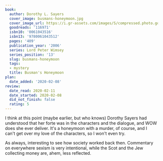 ```yaml
---
book:
  author: Dorothy L. Sayers
  cover_image: busmans-honeymoon.jpg
  cover_image_url: https://i.gr-assets.com/images/S/compressed.photo.goodreads.com/books/1431714605l/116971._SY475_.jpg
  goodreads: '116971'
  isbn10: '0061043516'
  isbn13: '9780061043512'
  pages: '409'
  publication_year: '2006'
  series: Lord Peter Wimsey
  series_position: '13'
  slug: busmans-honeymoon
  tags:
  - mystery
  title: Busman's Honeymoon
plan:
  date_added: '2020-02-08'
review:
  date_read: 2020-02-11
  date_started: 2020-02-08
  did_not_finish: false
  rating: 5
---
```


I think at this point (maybe earlier, but who knows) Dorothy Sayers had understood that her forte was in the characters and the dialogue, and WOW does she ever deliver. It's a honeymoon with a murder, of course, and I can't get over my love of the characters, so I won't even try.

As always, interesting to see how society worked back then. Commentary on everywhere sexism is very intentional, while the Scot and the Jew collecting money are, ahem, less reflected.
